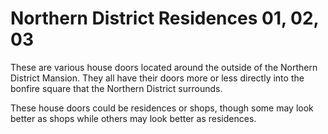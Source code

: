 # Northern District Residences 01, 02, 03

These are various house doors located around the outside of the Northern District Mansion. They all have their doors more or less directly into the bonfire square that the Northern District surrounds.

These house doors could be residences or shops, though some may look better as shops while others may look better as residences.